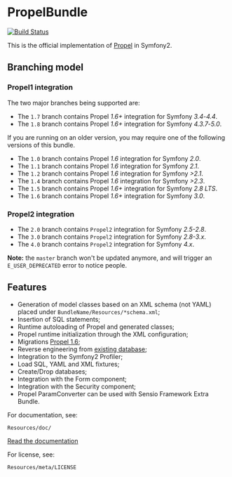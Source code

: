 PropelBundle
============

[![Build Status](https://travis-ci.org/romantymoshyk/PropelBundle.svg?branch=1.7)](https://travis-ci.org/roman_tymoshyk/PropelBundle)

This is the official implementation of [Propel](http://www.propelorm.org/) in Symfony2.

## Branching model

### Propel1 integration

The two major branches being supported are:

* The `1.7` branch contains Propel *1.6+* integration for Symfony *3.4*-*4.4*.
* The `1.8` branch contains Propel *1.6+* integration for Symfony *4.3.7*-*5.0*.

If you are running on an older version, you may require one of the following versions of this bundle.

* The `1.0` branch contains Propel *1.6* integration for Symfony *2.0*.
* The `1.1` branch contains Propel *1.6* integration for Symfony *2.1*.
* The `1.2` branch contains Propel *1.6* integration for Symfony *>2.1*.
* The `1.4` branch contains Propel *1.6* integration for Symfony *>2.3*.
* The `1.5` branch contains Propel *1.6+* integration for Symfony *2.8 LTS*.
* The `1.6` branch contains Propel *1.6+* integration for Symfony *3.0*.

### Propel2 integration

* The `2.0` branch contains `Propel2` integration for Symfony *2.5-2.8*.
* The `3.0` branch contains `Propel2` integration for Symfony *2.8-3.x*.
* The `4.0` branch contains `Propel2` integration for Symfony *4.x*.

**Note:** the `master` branch won't be updated anymore, and will trigger an `E_USER_DEPRECATED` error to notice people.

## Features

 * Generation of model classes based on an XML schema (not YAML) placed under `BundleName/Resources/*schema.xml`;
 * Insertion of SQL statements;
 * Runtime autoloading of Propel and generated classes;
 * Propel runtime initialization through the XML configuration;
 * Migrations [Propel 1.6](http://www.propelorm.org/documentation/10-migrations.html);
 * Reverse engineering from [existing database](http://www.propelorm.org/wiki/Documentation/1.6/Existing-Database);
 * Integration to the Symfony2 Profiler;
 * Load SQL, YAML and XML fixtures;
 * Create/Drop databases;
 * Integration with the Form component;
 * Integration with the Security component;
 * Propel ParamConverter can be used with Sensio Framework Extra Bundle.

For documentation, see:

    Resources/doc/

[Read the documentation](https://github.com/propelorm/PropelBundle/blob/1.5/Resources/doc/index.markdown)

For license, see:

    Resources/meta/LICENSE
